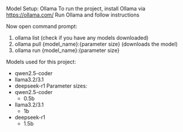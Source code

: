 Model Setup: Ollama 
To run the project, install Ollama via https://ollama.com/ 
Run Ollama and follow instructions

Now open command prompt:
1. ollama list (check if you have any models downloaded)
2. ollama pull {model_name}:{parameter size} (downloads the model)
3. ollama run {model_name}:{parameter size}

Models used for this project:
- qwen2.5-coder
- llama3.2/3.1
- deepseek-r1
Parameter sizes:
- qwen2.5-coder
  - 0.5b
- llama3.2/3.1
  - 1b
- deepseek-r1
  - 1.5b

